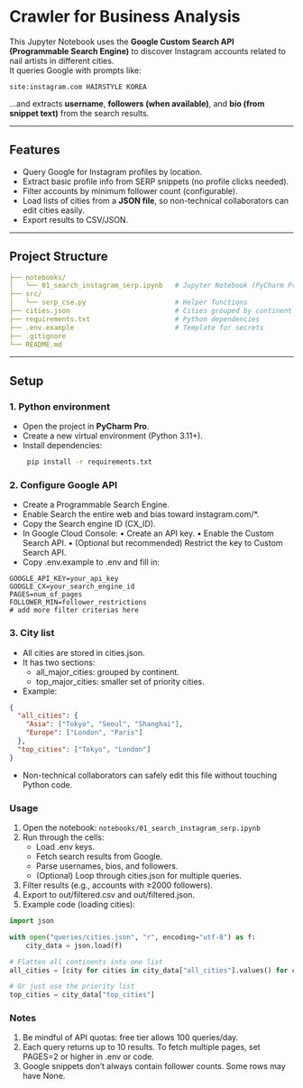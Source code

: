 # Crawler for Business Analysis

This Jupyter Notebook uses the **Google Custom Search API (Programmable Search Engine)** to discover Instagram accounts related to nail artists in different cities.  
It queries Google with prompts like:

```
site:instagram.com HAIRSTYLE KOREA
```

…and extracts **username**, **followers (when available)**, and **bio (from snippet text)** from the search results.

---

## Features
- Query Google for Instagram profiles by location.
- Extract basic profile info from SERP snippets (no profile clicks needed).
- Filter accounts by minimum follower count (configurable).
- Load lists of cities from a **JSON file**, so non-technical collaborators can edit cities easily.
- Export results to CSV/JSON.

---

## Project Structure
```yaml
├── notebooks/
│   └── 01_search_instagram_serp.ipynb   # Jupyter Notebook (PyCharm Pro)
├── src/
│   └── serp_cse.py                      # Helper functions
├── cities.json                          # Cities grouped by continent + top cities
├── requirements.txt                     # Python dependencies
├── .env.example                         # Template for secrets
├── .gitignore
└── README.md
```

---

## Setup

### 1. Python environment
- Open the project in **PyCharm Pro**.
- Create a new virtual environment (Python 3.11+).
- Install dependencies:
    ```bash
     pip install -r requirements.txt
    ```
### 2. Configure Google API 
- Create a Programmable Search Engine. 
- Enable Search the entire web and bias toward instagram.com/*. 
- Copy the Search engine ID (CX_ID). 
- In Google Cloud Console:
	•	Create an API key.
	•	Enable the Custom Search API.
	•	(Optional but recommended) Restrict the key to Custom Search API.
- Copy .env.example to .env and fill in:
```dotenv
GOOGLE_API_KEY=your_api_key
GOOGLE_CX=your_search_engine_id
PAGES=num_of_pages
FOLLOWER_MIN=follower_restrictions
# add more filter criterias here
```
### 3. City list
- All cities are stored in cities.json.
- It has two sections:
  - all_major_cities: grouped by continent. 
  - top_major_cities: smaller set of priority cities.
- Example:
```json
{
  "all_cities": {
    "Asia": ["Tokyo", "Seoul", "Shanghai"],
    "Europe": ["London", "Paris"]
  },
  "top_cities": ["Tokyo", "London"]
}
```
- Non-technical collaborators can safely edit this file without touching Python code.
### Usage
1. Open the notebook:
`notebooks/01_search_instagram_serp.ipynb`
2. Run through the cells:
   - Load .env keys. 
   - Fetch search results from Google. 
   - Parse usernames, bios, and followers.
   - (Optional) Loop through cities.json for multiple queries. 
3. Filter results (e.g., accounts with ≥2000 followers). 
4. Export to out/filtered.csv and out/filtered.json.
5. Example code (loading cities):

```python
import json

with open("queries/cities.json", "r", encoding="utf-8") as f:
    city_data = json.load(f)

# Flatten all continents into one list
all_cities = [city for cities in city_data["all_cities"].values() for city in cities]

# Or just use the priority list
top_cities = city_data["top_cities"]
```
### Notes
1. Be mindful of API quotas: free tier allows 100 queries/day. 
2. Each query returns up to 10 results. To fetch multiple pages, set PAGES=2 or higher in .env or code. 
3. Google snippets don’t always contain follower counts. Some rows may have None.